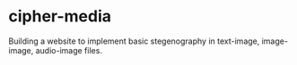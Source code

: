 # cipher-media
Building a website to implement basic stegenography in text-image, image-image, audio-image files.
